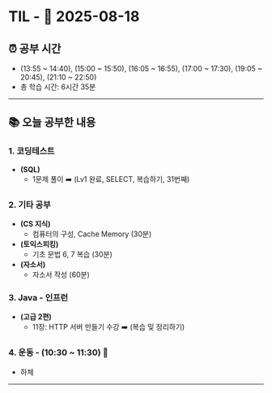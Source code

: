 # TIL - 📅 2025-08-18

## ⏰ 공부 시간
- (13:55 ~ 14:40), (15:00 ~ 15:50), (16:05 ~ 16:55), (17:00 ~ 17:30), (19:05 ~ 20:45), (21:10 ~ 22:50)
- 총 학습 시간: 6시간 35분

---

## 📚 오늘 공부한 내용
### 1. 코딩테스트
- **(SQL)**
  - 1문제 풀이 ➡️ (Lv1 완료, SELECT, 복습하기, 31번째)

### 2. 기타 공부
- **(CS 지식)**
  - 컴퓨터의 구성, Cache Memory (30분)
- **(토익스피킹)**
  - 기초 문법 6, 7 복습 (30분)
- **(자소서)**
  - 자소서 작성 (60분)

### 3. Java - 인프런
- **(고급 2편)**
  - 11장: HTTP 서버 만들기 수강 ➡️ (복습 및 정리하기)

### 4. 운동 - (10:30 ~ 11:30) 👟
- 하체

---
